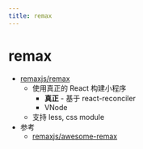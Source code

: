 ```yaml
---
title: remax
---
```


# remax

- [remaxjs/remax](https://github.com/remaxjs/remax)
  - 使用真正的 React 构建小程序
    - **真正** - 基于 react-reconciler
    - VNode
  - 支持 less, css module
- 参考
  - [remaxjs/awesome-remax](https://github.com/remaxjs/awesome-remax)
